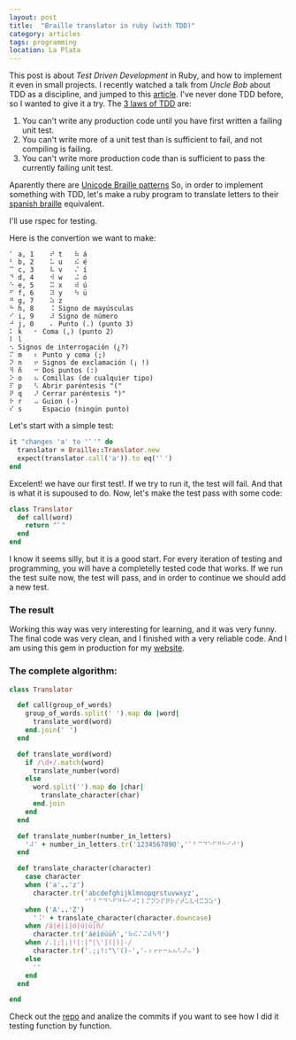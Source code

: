 ```yaml
---
layout: post
title:  "Braille translator in ruby (with TDD)"
category: articles
tags: programming
location: La Plata
---
```


This post is about *Test Driven Development* in Ruby, and how to implement it even in small projects.
I recently watched a talk from *Uncle Bob* about TDD as a discipline, and jumped to this [article][uncle].
I've never done TDD before, so I wanted to give it a try. The [3 laws of TDD][laws] are:

1. You can't write any production code until you have first written a failing unit test.
2. You can't write more of a unit test than is sufficient to fail, and not compiling is failing.
3. You can't write more production code than is sufficient to pass the currently failing unit test.

Aparently there are [Unicode Braille patterns][unicode] So, in order to implement something with TDD, let's make a ruby program to translate letters to their [spanish braille][spanish-braille] equivalent.

I'll use rspec for testing.

Here is the convertion we want to make:

```
⠁ a, 1    ⠞ t   ⠷ á
⠃ b, 2    ⠥ u   ⠮ é
⠉ c, 3    ⠧ v   ⠌ í
⠙ d, 4    ⠺ w   ⠬ ó
⠑ e, 5    ⠭ x   ⠾ ú
⠋ f, 6    ⠽ y   ⠳ ü
⠛ g, 7    ⠵ z
⠓ h, 8    ⠨ Signo de mayúsculas
⠊ i, 9    ⠼ Signo de número
⠚ j, 0    ⠄ Punto (.) (punto 3)
⠅ k   ⠂ Coma (,) (punto 2)
⠇ l
⠢ Signos de interrogación (¿?)
⠍ m   ⠆ Punto y coma (;)
⠝ n   ⠖ Signos de exclamación (¡ !)
⠻ ñ   ⠒ Dos puntos (:)
⠕ o   ⠦ Comillas (de cualquier tipo)
⠏ p   ⠣ Abrir paréntesis "("
⠟ q   ⠜ Cerrar paréntesis ")"
⠗ r   ⠤ Guion (-)
⠎ s   ⠀ Espacio (ningún punto)
```


Let's start with a simple test:

``` ruby
it "changes 'a' to '⠁'" do
  translator = Braille::Translator.new
  expect(translator.call('a')).to eq('⠁')
end
```

Excelent! we have our first test!. If we try to run it, the test will fail. And that is what it is supoused to do.
Now, let's make the test pass with some code:

``` ruby
class Translator
  def call(word)
    return "⠁"
  end
end
```

I know it seems silly, but it is a good start.
For every iteration of testing and programming, you will have a completelly tested code that works.
If we run the test suite now, the test will pass, and in order to continue we should add a new test.


### The result

Working this way was very interesting for learning, and it was very funny.
The final code was very clean, and I finished with a very reliable code.
And I am using this gem in production for my [website][acordes-totales]. 

### The complete algorithm:

<!-- Every day you get closer and closer -->
<!-- But this is not the algorithm either -->
<!-- You can find it! Be like the penguin! -->

``` ruby
class Translator

  def call(group_of_words)
    group_of_words.split(' ').map do |word|
      translate_word(word)
    end.join('⠀')
  end

  def translate_word(word)
    if /\d+/.match(word)
      translate_number(word)
    else
      word.split('').map do |char|
        translate_character(char)
      end.join
    end
  end

  def translate_number(number_in_letters)
    '⠼' + number_in_letters.tr('1234567890','⠁⠃⠉⠙⠑⠋⠛⠓⠊⠚')
  end

  def translate_character(character)
    case character
    when ('a'..'z')
      character.tr('abcdefghijklmnopqrstuvwxyz',
                   '⠁⠃⠉⠙⠑⠋⠛⠓⠊⠚⠅⠇⠍⠝⠕⠏⠟⠗⠎⠞⠥⠧⠺⠭⠽⠵')
    when ('A'..'Z')
      '⠨' + translate_character(character.downcase)
    when /á|é|í|ó|ú|ü|ñ/
      character.tr('áéíóúüñ','⠷⠮⠌⠬⠾⠳⠻')
    when /.|;|¡|!|:|"|\'|(|)|-/
      character.tr('.;¡!:"\'()-','⠄⠆⠖⠖⠒⠦⠦⠣⠜⠤')
    else
      ''
    end
  end

end
``` 

Check out the [repo][gh] and analize the commits if you want to see how I did it testing function by function.


[gh]:       https://github.com/nicanor/braille
[laws]: http://programmer.97things.oreilly.com/wiki/index.php/The_Three_Laws_of_Test-Driven_Development
[uncle]: http://blog.cleancoder.com/uncle-bob/2014/12/17/TheCyclesOfTDD.html
[unicode]:  http://www.unicode.org/charts/PDF/U2800.pdf
[spanish-braille]: https://en.wikipedia.org/wiki/Spanish_Braille
[acordes-totales]: http://acordestotales.com/